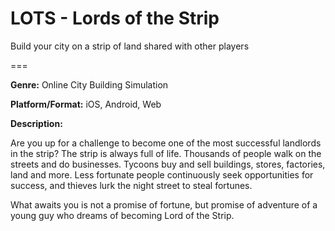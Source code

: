 # LOTS - Lords of the Strip
Build your city on a strip of land shared with other players

===


**Genre:** 
Online City Building Simulation

**Platform/Format:**
iOS, Android, Web

**Description:** 

Are you up for a challenge to become one of the most successful landlords in the strip? The strip is always full of life. Thousands of people walk on the streets and do businesses. Tycoons buy and sell buildings, stores, factories, land and more. Less fortunate people continuously seek opportunities for success, and thieves lurk the night street to steal fortunes.

What awaits you is not a promise of fortune, but promise of adventure of a young guy who dreams of becoming Lord of the Strip.
